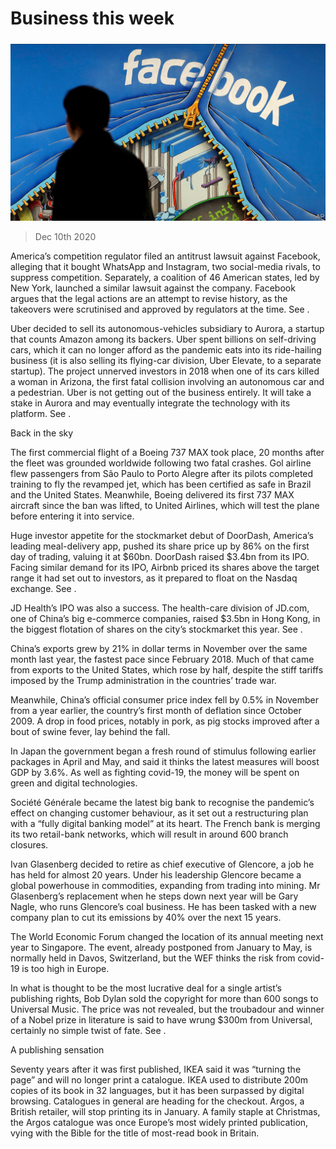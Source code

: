 ###### 

# Business this week 

#####  

![image](images/20201212_WWP501.jpg) 

> Dec 10th 2020 


America’s competition regulator filed an antitrust lawsuit against Facebook, alleging that it bought WhatsApp and Instagram, two social-media rivals, to suppress competition. Separately, a coalition of 46 American states, led by New York, launched a similar lawsuit against the company. Facebook argues that the legal actions are an attempt to revise history, as the takeovers were scrutinised and approved by regulators at the time. See .



Uber decided to sell its autonomous-vehicles subsidiary to Aurora, a startup that counts Amazon among its backers. Uber spent billions on self-driving cars, which it can no longer afford as the pandemic eats into its ride-hailing business (it is also selling its flying-car division, Uber Elevate, to a separate startup). The project unnerved investors in 2018 when one of its cars killed a woman in Arizona, the first fatal collision involving an autonomous car and a pedestrian. Uber is not getting out of the business entirely. It will take a stake in Aurora and may eventually integrate the technology with its platform. See .

Back in the sky


The first commercial flight of a Boeing 737 MAX took place, 20 months after the fleet was grounded worldwide following two fatal crashes. Gol airline flew passengers from São Paulo to Porto Alegre after its pilots completed training to fly the revamped jet, which has been certified as safe in Brazil and the United States. Meanwhile, Boeing delivered its first 737 MAX aircraft since the ban was lifted, to United Airlines, which will test the plane before entering it into service.


Huge investor appetite for the stockmarket debut of DoorDash, America’s leading meal-delivery app, pushed its share price up by 86% on the first day of trading, valuing it at $60bn. DoorDash raised $3.4bn from its IPO. Facing similar demand for its IPO, Airbnb priced its shares above the target range it had set out to investors, as it prepared to float on the Nasdaq exchange. See . 


JD Health’s IPO was also a success. The health-care division of JD.com, one of China’s big e-commerce companies, raised $3.5bn in Hong Kong, in the biggest flotation of shares on the city’s stockmarket this year. See .


China’s exports grew by 21% in dollar terms in November over the same month last year, the fastest pace since February 2018. Much of that came from exports to the United States, which rose by half, despite the stiff tariffs imposed by the Trump administration in the countries’ trade war.


Meanwhile, China’s official consumer price index fell by 0.5% in November from a year earlier, the country’s first month of deflation since October 2009. A drop in food prices, notably in pork, as pig stocks improved after a bout of swine fever, lay behind the fall.


In Japan the government began a fresh round of stimulus following earlier packages in April and May, and said it thinks the latest measures will boost GDP by 3.6%. As well as fighting covid-19, the money will be spent on green and digital technologies.


Société Générale became the latest big bank to recognise the pandemic’s effect on changing customer behaviour, as it set out a restructuring plan with a “fully digital banking model” at its heart. The French bank is merging its two retail-bank networks, which will result in around 600 branch closures.


Ivan Glasenberg decided to retire as chief executive of Glencore, a job he has held for almost 20 years. Under his leadership Glencore became a global powerhouse in commodities, expanding from trading into mining. Mr Glasenberg’s replacement when he steps down next year will be Gary Nagle, who runs Glencore’s coal business. He has been tasked with a new company plan to cut its emissions by 40% over the next 15 years.


The World Economic Forum changed the location of its annual meeting next year to Singapore. The event, already postponed from January to May, is normally held in Davos, Switzerland, but the WEF thinks the risk from covid-19 is too high in Europe.


In what is thought to be the most lucrative deal for a single artist’s publishing rights, Bob Dylan sold the copyright for more than 600 songs to Universal Music. The price was not revealed, but the troubadour and winner of a Nobel prize in literature is said to have wrung $300m from Universal, certainly no simple twist of fate. See .

A publishing sensation


Seventy years after it was first published, IKEA said it was “turning the page” and will no longer print a catalogue. IKEA used to distribute 200m copies of its book in 32 languages, but it has been surpassed by digital browsing. Catalogues in general are heading for the checkout. Argos, a British retailer, will stop printing its in January. A family staple at Christmas, the Argos catalogue was once Europe’s most widely printed publication, vying with the Bible for the title of most-read book in Britain.

